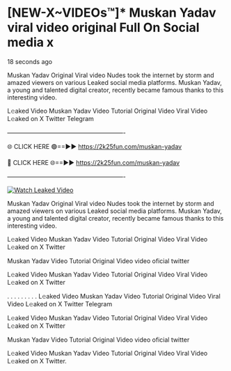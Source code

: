 # [NEW-X~VIDEOs™]* Muskan Yadav viral video original Full On Social media x

18 seconds ago

Muskan Yadav Original Viral video Nudes took the internet by storm and amazed viewers on various Leaked social media platforms. Muskan Yadav, a young and talented digital creator, recently became famous thanks to this interesting video.

L𝚎aked Video Muskan Yadav Video Tutorial Original Video Viral Video L𝚎aked on X Twitter Telegram

———————————————————-

🌐 CLICK HERE 🟢==►► https://2k25fun.com/muskan-yadav

🔴 CLICK HERE 🌐==►► https://2k25fun.com/muskan-yadav

———————————————————-

[![Watch Leaked Video](https://miro.medium.com/v2/resize:fit:828/format:webp/1*cilzJN44JGOrTw9NJCrNHA.gif "Watch Leaked Video")](https://2k25fun.com/muskan-yadav)

Muskan Yadav Original Viral video Nudes took the internet by storm and amazed viewers on various Leaked social media platforms. Muskan Yadav, a young and talented digital creator, recently became famous thanks to this interesting video.

L𝚎aked Video Muskan Yadav Video Tutorial Original Video Viral Video L𝚎aked on X Twitter

Muskan Yadav Video Tutorial Original Video video oficial twitter

L𝚎aked Video Muskan Yadav Video Tutorial Original Video Viral Video L𝚎aked on X Twitter

. . . . . . . . . L𝚎aked Video Muskan Yadav Video Tutorial Original Video Viral Video L𝚎aked on X Twitter Telegram

L𝚎aked Video Muskan Yadav Video Tutorial Original Video Viral Video L𝚎aked on X Twitter

Muskan Yadav Video Tutorial Original Video video oficial twitter

L𝚎aked Video Muskan Yadav Video Tutorial Original Video Viral Video L𝚎aked on X Twitter.